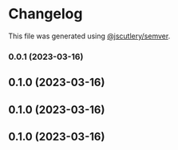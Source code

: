 # Changelog

This file was generated using [@jscutlery/semver](https://github.com/jscutlery/semver).

### 0.0.1 (2023-03-16)

## 0.1.0 (2023-03-16)

## 0.1.0 (2023-03-16)

## 0.1.0 (2023-03-16)
